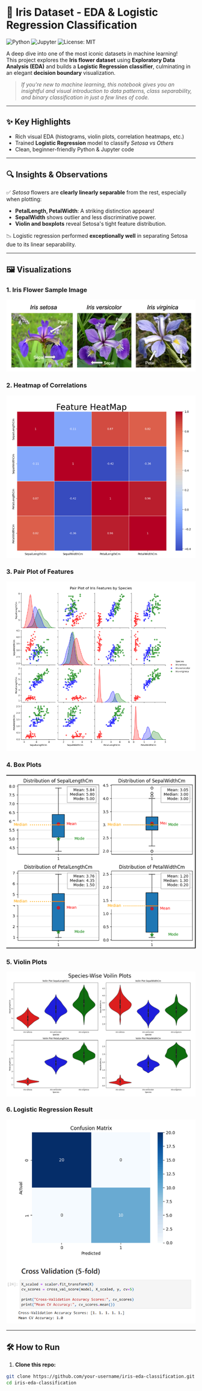 # 🌸 Iris Dataset - EDA & Logistic Regression Classification

![Python](https://img.shields.io/badge/Python-3.10-blue.svg)
![Jupyter](https://img.shields.io/badge/Notebook-Jupyter-orange.svg)
![License: MIT](https://img.shields.io/badge/License-MIT-yellow.svg)

A deep dive into one of the most iconic datasets in machine learning!  
This project explores the **Iris flower dataset** using **Exploratory Data Analysis (EDA)** and builds a **Logistic Regression classifier**, culminating in an elegant **decision boundary** visualization.

>  *If you're new to machine learning, this notebook gives you an insightful and visual introduction to data patterns, class separability, and binary classification in just a few lines of code.*

---

## ✨ Key Highlights

- Rich visual EDA (histograms, violin plots, correlation heatmaps, etc.)
- Trained **Logistic Regression** model to classify *Setosa vs Others*
- Clean, beginner-friendly Python & Jupyter code

---

## 🔍 Insights & Observations

✅ *Setosa* flowers are **clearly linearly separable** from the rest, especially when plotting:
- **PetalLength, PetalWidth**: A striking distinction appears!
- **SepalWidth** shows outlier and less discriminative power.
- **Violin and boxplots** reveal Setosa's tight feature distribution.

📉 Logistic regression performed **exceptionally well** in separating Setosa due to its linear separability.

---


## 🖼️ Visualizations

### 1. Iris Flower Sample Image
![Iris Flower Sample](images/Iris_Flowers_Picture.png)

### 2. Heatmap of Correlations
![Heatmap](images/HeatMap.png)

### 3. Pair Plot of Features
![Pair Plot](images/Pair_Plot.png)

### 4. Box Plots
![Box Plots](images/box_plot.png)

### 5. Violin Plots
![Violin Plots](images/Voilin_Plot.png)

### 6. Logistic Regression Result
![Logistic Result](images/Logistic_Result.png)

---

## 🛠️ How to Run

1. **Clone this repo:**

```bash
git clone https://github.com/your-username/iris-eda-classification.git
cd iris-eda-classification
